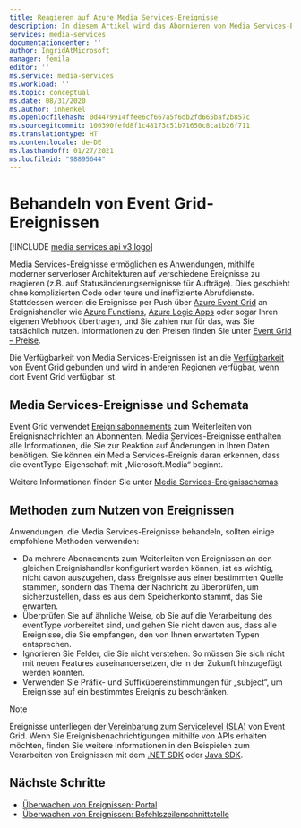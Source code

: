 ```yaml
---
title: Reagieren auf Azure Media Services-Ereignisse
description: In diesem Artikel wird das Abonnieren von Media Services-Ereignissen mithilfe von Azure Event Grid erläutert.
services: media-services
documentationcenter: ''
author: IngridAtMicrosoft
manager: femila
editor: ''
ms.service: media-services
ms.workload: ''
ms.topic: conceptual
ms.date: 08/31/2020
ms.author: inhenkel
ms.openlocfilehash: 0d4479914ffee6cf667a5f6db2fd665baf2b857c
ms.sourcegitcommit: 100390fefd8f1c48173c51b71650c8ca1b26f711
ms.translationtype: HT
ms.contentlocale: de-DE
ms.lasthandoff: 01/27/2021
ms.locfileid: "98895644"
---
```

# <a name="handling-event-grid-events"></a>Behandeln von Event Grid-Ereignissen

[!INCLUDE [media services api v3 logo](./includes/v3-hr.md)]

Media Services-Ereignisse ermöglichen es Anwendungen, mithilfe moderner serverloser Architekturen auf verschiedene Ereignisse zu reagieren (z.B. auf Statusänderungsereignisse für Aufträge). Dies geschieht ohne komplizierten Code oder teure und ineffiziente Abrufdienste. Stattdessen werden die Ereignisse per Push über [Azure Event Grid](https://azure.microsoft.com/services/event-grid/) an Ereignishandler wie [Azure Functions](https://azure.microsoft.com/services/functions/), [Azure Logic Apps](https://azure.microsoft.com/services/logic-apps/) oder sogar Ihren eigenen Webhook übertragen, und Sie zahlen nur für das, was Sie tatsächlich nutzen. Informationen zu den Preisen finden Sie unter [Event Grid – Preise](https://azure.microsoft.com/pricing/details/event-grid/).

Die Verfügbarkeit von Media Services-Ereignissen ist an die [Verfügbarkeit](../../event-grid/overview.md) von Event Grid gebunden und wird in anderen Regionen verfügbar, wenn dort Event Grid verfügbar ist.  

## <a name="media-services-events-and-schemas"></a>Media Services-Ereignisse und Schemata

Event Grid verwendet [Ereignisabonnements](../../event-grid/concepts.md#event-subscriptions) zum Weiterleiten von Ereignisnachrichten an Abonnenten. Media Services-Ereignisse enthalten alle Informationen, die Sie zur Reaktion auf Änderungen in Ihren Daten benötigen. Sie können ein Media Services-Ereignis daran erkennen, dass die eventType-Eigenschaft mit „Microsoft.Media“ beginnt.

Weitere Informationen finden Sie unter [Media Services-Ereignisschemas](media-services-event-schemas.md).

## <a name="practices-for-consuming-events"></a>Methoden zum Nutzen von Ereignissen

Anwendungen, die Media Services-Ereignisse behandeln, sollten einige empfohlene Methoden verwenden:

* Da mehrere Abonnements zum Weiterleiten von Ereignissen an den gleichen Ereignishandler konfiguriert werden können, ist es wichtig, nicht davon auszugehen, dass Ereignisse aus einer bestimmten Quelle stammen, sondern das Thema der Nachricht zu überprüfen, um sicherzustellen, dass es aus dem Speicherkonto stammt, das Sie erwarten.
* Überprüfen Sie auf ähnliche Weise, ob Sie auf die Verarbeitung des eventType vorbereitet sind, und gehen Sie nicht davon aus, dass alle Ereignisse, die Sie empfangen, den von Ihnen erwarteten Typen entsprechen.
* Ignorieren Sie Felder, die Sie nicht verstehen.  So müssen Sie sich nicht mit neuen Features auseinandersetzen, die in der Zukunft hinzugefügt werden könnten.
* Verwenden Sie Präfix- und Suffixübereinstimmungen für „subject“, um Ereignisse auf ein bestimmtes Ereignis zu beschränken.

> [!NOTE]
> Ereignisse unterliegen der [Vereinbarung zum Servicelevel (SLA)](https://azure.microsoft.com/support/legal/sla/event-grid/v1_0/) von Event Grid. Wenn Sie Ereignisbenachrichtigungen mithilfe von APIs erhalten möchten, finden Sie weitere Informationen in den Beispielen zum Verarbeiten von Ereignissen mit dem [.NET SDK](https://github.com/Azure-Samples/media-services-v3-dotnet) oder [Java SDK](https://github.com/Azure-Samples/media-services-v3-java).

## <a name="next-steps"></a>Nächste Schritte

* [Überwachen von Ereignissen: Portal](monitor-events-portal-how-to.md)
* [Überwachen von Ereignissen: Befehlszeilenschnittstelle](job-state-events-cli-how-to.md)
